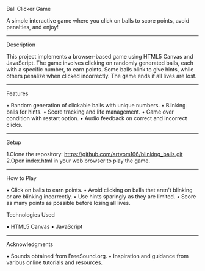 Ball Clicker Game

A simple interactive game where you click on balls to score points, avoid penalties, and enjoy!
_____________________________________________________________________________

Description

This project implements a browser-based game using HTML5 Canvas and JavaScript. The game involves clicking on randomly generated balls, each with a specific number, to earn points. Some balls blink to give hints, while others penalize when clicked incorrectly. The game ends if all lives are lost.

_____________________________________________________________________________

Features

•  Random generation of clickable balls with unique numbers.
•  Blinking balls for hints.
•  Score tracking and life management.
•  Game over condition with restart option.
•  Audio feedback on correct and incorrect clicks.

______________________________________________________________________________

Setup

1.Clone the repository:
https://github.com/artyom166/blinking_balls.git
2.Open index.html in your web browser to play the game.

______________________________________________________________________________

How to Play

• Click on balls to earn points.
• Avoid clicking on balls that aren't blinking or are blinking incorrectly.
• Use hints sparingly as they are limited.
• Score as many points as possible before losing all lives.

Technologies Used

• HTML5 Canvas
• JavaScript

______________________________________________________________________

Acknowledgments

•  Sounds obtained from FreeSound.org.
•  Inspiration and guidance from various online tutorials and resources.




